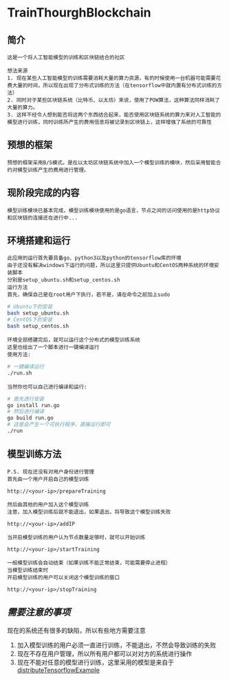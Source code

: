 # TrainThourghBlockchain

## 简介
```
这是一个将人工智能模型的训练和区块链结合的社区

想法来源
1. 现在某些人工智能模型的训练需要消耗大量的算力资源，有的时候使用一台机器可能需要花费大量的时间，所以现在出现了分布式训练的方法（在tensorflow中就内置有分布式训练的方法）
2. 同时对于某些区块链系统（比特币、以太坊）来说，使用了POW算法，这种算法同样消耗了大量的算力。
3. 这样不经令人想到能否将这两个东西结合起来，能否使用区块链系统的算力来对人工智能的模型进行训练，同时训练所产生的费用信息将被记录到区块链上，这样增强了系统的可靠性
``` 

## 预想的框架
```
预想的框架采用B/S模式。是在以太坊区块链系统中加入一个模型训练的模块，然后采用智能合约对模型训练产生的费用进行管理。
```

## 现阶段完成的内容
```
模型训练模块已基本完成，模型训练模块使用的是go语言，节点之间的访问使用的是http协议
和区块链的连接还在进行中...
```

## 环境搭建和运行
```
此应用的运行首先要具备go、python3以及python的tensorflow库的环境
由于还没有解决windows下运行的问题，所以这里只提供Ubuntu和CentOS两种系统的环境安装脚本
分别是setup_ubuntu.sh和setup_centos.sh
运行方法
首先，确保自己是在root用户下执行，若不是，请在命令之前加上sudo
```
```bash
# Ubuntu下的安装
bash setup_ubuntu.sh
# CentOS下的安装
bash setup_centos.sh
```
```
环境全部搭建完后，就可以运行这个分布式的模型训练系统
这里也给出了一个脚本进行一键编译运行
使用方法:
```
```bash
# 一键编译运行
./run.sh
```
```
当然你也可以自己进行编译和运行:
```
```bash
# 首先进行安装
go install run.go
# 然后进行编译
go build run.go
# 这是会产生一个可执行程序，直接运行即可
./run
```

## 模型训练方法

```http
P.S. 现在还没有对用户身份进行管理
首先由一个用户开启自己的模型训练

http://<your-ip>/prepareTraining
```
```http
然后由其他的用户加入这个模型训练
注意，加入模型训练后就不能退出，如果退出，将导致这个模型训练失败

http://<your-ip>/addIP
```
```http
当开启模型训练的用户认为节点数量足够时，就可以开始训练

http://<your-ip>/startTraining
```
```http
一般模型训练会自动结束（如果训练不能正常结束，可能需要停止进程）
当模型训练结束时
开启模型训练的用户可以关闭这个模型训练的窗口

http://<your-ip>/stopTraining
```

## ***需要注意的事项***

现在的系统还有很多的缺陷，所以有些地方需要注意
1. 加入模型训练的用户必须一直进行训练，不能退出，不然会导致训练的失败
2. 现在不存在用户管理，所以所有用户都可以对对方的系统进行操作
3. 现在不能对任意的模型进行训练，这里采用的模型是来自于[distributeTensorflowExample](https://github.com/thewintersun/distributeTensorflowExample)
